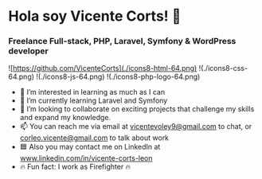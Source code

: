 # Hola soy Vicente Corts! 👋
### Freelance Full-stack, PHP, Laravel, Symfony & WordPress developer
![https://github.com/VicenteCorts](./icons8-html-64.png)
!(./icons8-css-64.png)
!(./icons8-js-64.png)
!(./icons8-php-logo-64.png)

- 👀 I’m interested in learning as much as I can
- 🌱 I’m currently learning Laravel and Symfony
- 💞️ I’m looking to collaborate on exciting projects that challenge my skills and expand my knowledge.
- 📫 You can reach me via email at vicentevoley9@gmail.com to chat, or corleo.vicente@gmail.com to talk about work 
- 🟦 Also you may contact me on LinkedIn at www.linkedin.com/in/vicente-corts-leon
- 🔥 Fun fact: I work as Firefighter 🔥
